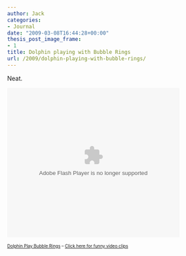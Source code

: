 ```yaml
---
author: Jack
categories:
- Journal
date: "2009-03-08T16:44:28+00:00"
thesis_post_image_frame:
- 1
title: Dolphin playing with Bubble Rings
url: /2009/dolphin-playing-with-bubble-rings/
---
```


Neat.

<embed src="http://www.metacafe.com/fplayer/1041454/dolphin_play_bubble_rings.swf" width="400" height="345" wmode="transparent" allowFullScreen="true" pluginspage="http://www.macromedia.com/go/getflashplayer" type="application/x-shockwave-flash">
</embed>

  
<font size = 1>[Dolphin Play Bubble Rings][1] &#8211; [Click here for funny video clips][2]</font>

 [1]: http://www.metacafe.com/watch/1041454/dolphin_play_bubble_rings/
 [2]: http://www.metacafe.com/